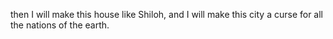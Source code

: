 then I will make this house like Shiloh, and I will make this city a curse for all the nations of the earth.

